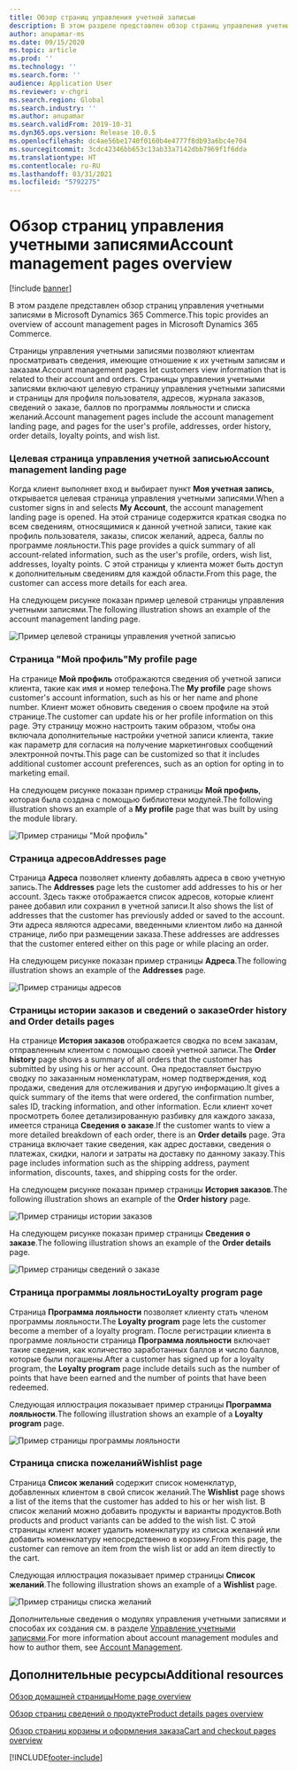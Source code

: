 ```yaml
---
title: Обзор страниц управления учетной записью
description: В этом разделе представлен обзор страниц управления учетными записями в Microsoft Dynamics 365 Commerce.
author: anupamar-ms
ms.date: 09/15/2020
ms.topic: article
ms.prod: ''
ms.technology: ''
ms.search.form: ''
audience: Application User
ms.reviewer: v-chgri
ms.search.region: Global
ms.search.industry: ''
ms.author: anupamar
ms.search.validFrom: 2019-10-31
ms.dyn365.ops.version: Release 10.0.5
ms.openlocfilehash: dc4ae56be1740f0160b4e4777f8db93a6bc4e704
ms.sourcegitcommit: 3cdc42346bb653c13ab33a7142dbb7969f1f6dda
ms.translationtype: HT
ms.contentlocale: ru-RU
ms.lasthandoff: 03/31/2021
ms.locfileid: "5792275"
---
```

# <a name="account-management-pages-overview"></a><span data-ttu-id="342bb-103">Обзор страниц управления учетными записями</span><span class="sxs-lookup"><span data-stu-id="342bb-103">Account management pages overview</span></span>

[!include [banner](includes/banner.md)]

<span data-ttu-id="342bb-104">В этом разделе представлен обзор страниц управления учетными записями в Microsoft Dynamics 365 Commerce.</span><span class="sxs-lookup"><span data-stu-id="342bb-104">This topic provides an overview of account management pages in Microsoft Dynamics 365 Commerce.</span></span>

<span data-ttu-id="342bb-105">Страницы управления учетными записями позволяют клиентам просматривать сведения, имеющие отношение к их учетным записям и заказам.</span><span class="sxs-lookup"><span data-stu-id="342bb-105">Account management pages let customers view information that is related to their account and orders.</span></span> <span data-ttu-id="342bb-106">Страницы управления учетными записями включают целевую страницу управления учетными записями и страницы для профиля пользователя, адресов, журнала заказов, сведений о заказе, баллов по программы лояльности и списка желаний.</span><span class="sxs-lookup"><span data-stu-id="342bb-106">Account management pages include the account management landing page, and pages for the user's profile, addresses, order history, order details, loyalty points, and wish list.</span></span>

### <a name="account-management-landing-page"></a><span data-ttu-id="342bb-107">Целевая страница управления учетной записью</span><span class="sxs-lookup"><span data-stu-id="342bb-107">Account management landing page</span></span>

<span data-ttu-id="342bb-108">Когда клиент выполняет вход и выбирает пункт **Моя учетная запись**, открывается целевая страница управления учетными записями.</span><span class="sxs-lookup"><span data-stu-id="342bb-108">When a customer signs in and selects **My Account**, the account management landing page is opened.</span></span> <span data-ttu-id="342bb-109">На этой странице содержится краткая сводка по всем сведениям, относящимися к данной учетной записи, такие как профиль пользователя, заказы, список желаний, адреса, баллы по программе лояльности.</span><span class="sxs-lookup"><span data-stu-id="342bb-109">This page provides a quick summary of all account-related information, such as the user's profile, orders, wish list, addresses, loyalty points.</span></span> <span data-ttu-id="342bb-110">С этой страницы у клиента может быть доступ к дополнительным сведениям для каждой области.</span><span class="sxs-lookup"><span data-stu-id="342bb-110">From this page, the customer can access more details for each area.</span></span>

<span data-ttu-id="342bb-111">На следующем рисунке показан пример целевой страницы управления учетными записями.</span><span class="sxs-lookup"><span data-stu-id="342bb-111">The following illustration shows an example of the account management landing page.</span></span>

![Пример целевой страницы управления учетной записью](./media/Account-Management.PNG)

### <a name="my-profile-page"></a><span data-ttu-id="342bb-113">Страница "Мой профиль"</span><span class="sxs-lookup"><span data-stu-id="342bb-113">My profile page</span></span>

<span data-ttu-id="342bb-114">На странице **Мой профиль** отображаются сведения об учетной записи клиента, такие как имя и номер телефона.</span><span class="sxs-lookup"><span data-stu-id="342bb-114">The **My profile** page shows customer's account information, such as his or her name and phone number.</span></span> <span data-ttu-id="342bb-115">Клиент может обновить сведения о своем профиле на этой странице.</span><span class="sxs-lookup"><span data-stu-id="342bb-115">The customer can update his or her profile information on this page.</span></span> <span data-ttu-id="342bb-116">Эту страницу можно настроить таким образом, чтобы она включала дополнительные настройки учетной записи клиента, такие как параметр для согласия на получение маркетинговых сообщений электронной почты.</span><span class="sxs-lookup"><span data-stu-id="342bb-116">This page can be customized so that it includes additional customer account preferences, such as an option for opting in to marketing email.</span></span>

<span data-ttu-id="342bb-117">На следующем рисунке показан пример страницы **Мой профиль**, которая была создана с помощью библиотеки модулей.</span><span class="sxs-lookup"><span data-stu-id="342bb-117">The following illustration shows an example of a **My profile** page that was built by using the module library.</span></span>

![Пример страницы "Мой профиль"](./media/Account-Management-MyProfile.PNG)

### <a name="addresses-page"></a><span data-ttu-id="342bb-119">Страница адресов</span><span class="sxs-lookup"><span data-stu-id="342bb-119">Addresses page</span></span>

<span data-ttu-id="342bb-120">Страница **Адреса** позволяет клиенту добавлять адреса в свою учетную запись.</span><span class="sxs-lookup"><span data-stu-id="342bb-120">The **Addresses** page lets the customer add addresses to his or her account.</span></span> <span data-ttu-id="342bb-121">Здесь также отображается список адресов, которые клиент ранее добавил или сохранил в учетной записи.</span><span class="sxs-lookup"><span data-stu-id="342bb-121">It also shows the list of addresses that the customer has previously added or saved to the account.</span></span> <span data-ttu-id="342bb-122">Эти адреса являются адресами, введенными клиентом либо на данной странице, либо при размещении заказа.</span><span class="sxs-lookup"><span data-stu-id="342bb-122">These addresses are addresses that the customer entered either on this page or while placing an order.</span></span>

<span data-ttu-id="342bb-123">На следующем рисунке показан пример страницы **Адреса**.</span><span class="sxs-lookup"><span data-stu-id="342bb-123">The following illustration shows an example of the **Addresses** page.</span></span>

![Пример страницы адресов](./media/Account-Management-Address.png)

### <a name="order-history-and-order-details-pages"></a><span data-ttu-id="342bb-125">Страницы истории заказов и сведений о заказе</span><span class="sxs-lookup"><span data-stu-id="342bb-125">Order history and Order details pages</span></span>

<span data-ttu-id="342bb-126">На странице **История заказов** отображается сводка по всем заказам, отправленным клиентом с помощью своей учетной записи.</span><span class="sxs-lookup"><span data-stu-id="342bb-126">The **Order history** page shows a summary of all orders that the customer has submitted by using his or her account.</span></span> <span data-ttu-id="342bb-127">Она предоставляет быструю сводку по заказанным номенклатурам, номер подтверждения, код продажи, сведения для отслеживания и другую информацию.</span><span class="sxs-lookup"><span data-stu-id="342bb-127">It gives a quick summary of the items that were ordered, the confirmation number, sales ID, tracking information, and other information.</span></span> <span data-ttu-id="342bb-128">Если клиент хочет просмотреть более детализированную разбивку для каждого заказа, имеется страница **Сведения о заказе**.</span><span class="sxs-lookup"><span data-stu-id="342bb-128">If the customer wants to view a more detailed breakdown of each order, there is an **Order details** page.</span></span> <span data-ttu-id="342bb-129">Эта страница включает такие сведения, как адрес доставки, сведения о платежах, скидки, налоги и затраты на доставку по данному заказу.</span><span class="sxs-lookup"><span data-stu-id="342bb-129">This page includes information such as the shipping address, payment information, discounts, taxes, and shipping costs for the order.</span></span>

<span data-ttu-id="342bb-130">На следующем рисунке показан пример страницы **История заказов**.</span><span class="sxs-lookup"><span data-stu-id="342bb-130">The following illustration shows an example of the **Order history** page.</span></span>

![Пример страницы истории заказов](./media/Account-Management-OrderHistory.PNG)

<span data-ttu-id="342bb-132">На следующем рисунке показан пример страницы **Сведения о заказе**.</span><span class="sxs-lookup"><span data-stu-id="342bb-132">The following illustration shows an example of the **Order details** page.</span></span>

![Пример страницы сведений о заказе](./media/Account-Management-OrderDetails.PNG)

### <a name="loyalty-program-page"></a><span data-ttu-id="342bb-134">Страница программы лояльности</span><span class="sxs-lookup"><span data-stu-id="342bb-134">Loyalty program page</span></span>

<span data-ttu-id="342bb-135">Страница **Программа лояльности** позволяет клиенту стать членом программы лояльности.</span><span class="sxs-lookup"><span data-stu-id="342bb-135">The **Loyalty program** page lets the customer become a member of a loyalty program.</span></span> <span data-ttu-id="342bb-136">После регистрации клиента в программе лояльности страница **Программа лояльности** включает такие сведения, как количество заработанных баллов и число баллов, которые были погашены.</span><span class="sxs-lookup"><span data-stu-id="342bb-136">After a customer has signed up for a loyalty program, the **Loyalty program** page include details such as the number of points that have been earned and the number of points that have been redeemed.</span></span>

<span data-ttu-id="342bb-137">Следующая иллюстрация показывает пример страницы **Программа лояльности**.</span><span class="sxs-lookup"><span data-stu-id="342bb-137">The following illustration shows an example of a **Loyalty program** page.</span></span>

![Пример страницы программы лояльности](./media/Account-Management-Loyalty.PNG)

### <a name="wishlist-page"></a><span data-ttu-id="342bb-139">Страница списка пожеланий</span><span class="sxs-lookup"><span data-stu-id="342bb-139">Wishlist page</span></span>

<span data-ttu-id="342bb-140">Страница **Список желаний** содержит список номенклатур, добавленных клиентом в свой список желаний.</span><span class="sxs-lookup"><span data-stu-id="342bb-140">The **Wishlist** page shows a list of the items that the customer has added to his or her wish list.</span></span> <span data-ttu-id="342bb-141">В список желаний можно добавить продукты и варианты продуктов.</span><span class="sxs-lookup"><span data-stu-id="342bb-141">Both products and product variants can be added to the wish list.</span></span> <span data-ttu-id="342bb-142">С этой страницы клиент может удалить номенклатуру из списка желаний или добавить номенклатуру непосредственно в корзину.</span><span class="sxs-lookup"><span data-stu-id="342bb-142">From this page, the customer can remove an item from the wish list or add an item directly to the cart.</span></span>

<span data-ttu-id="342bb-143">Следующая иллюстрация показывает пример страницы **Список желаний**.</span><span class="sxs-lookup"><span data-stu-id="342bb-143">The following illustration shows an example of a **Wishlist** page.</span></span>

![Пример страницы списка желаний](./media/Account-Management-Wishlist.PNG)

<span data-ttu-id="342bb-145">Дополнительные сведения о модулях управления учетными записями и способах их создания см. в разделе [Управление учетными записями](account-management.md).</span><span class="sxs-lookup"><span data-stu-id="342bb-145">For more information about account management modules and how to author them, see [Account Management](account-management.md).</span></span>

## <a name="additional-resources"></a><span data-ttu-id="342bb-146">Дополнительные ресурсы</span><span class="sxs-lookup"><span data-stu-id="342bb-146">Additional resources</span></span>

[<span data-ttu-id="342bb-147">Обзор домашней страницы</span><span class="sxs-lookup"><span data-stu-id="342bb-147">Home page overview</span></span>](quick-tour-home-page.md)

[<span data-ttu-id="342bb-148">Обзор страниц сведений о продукте</span><span class="sxs-lookup"><span data-stu-id="342bb-148">Product details pages overview</span></span>](quick-tour-pdp.md)

[<span data-ttu-id="342bb-149">Обзор страниц корзины и оформления заказа</span><span class="sxs-lookup"><span data-stu-id="342bb-149">Cart and checkout pages overview</span></span>](quick-tour-cart-checkout.md)



[!INCLUDE[footer-include](../includes/footer-banner.md)]
